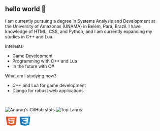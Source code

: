 ## hello world 👋

I am currently pursuing a degree in Systems Analysis and Development at the University of Amazonas (UNAMA) in Belém, Pará, Brazil.
I have knowledge of HTML, CSS, and Python, and I am currently expanding my studies in C++ and Lua.

Interests

- Game Development
- Programming with C++ and Lua
- In the future with C#

What am I studying now?

- C++ and Lua for game development
- Django for robust web applications

<br>

![Anurag's GitHub stats](https://github-readme-stats.vercel.app/api?username=KaeL0623&show_icons=true&theme=tokyonight)
![Top Langs](https://github-readme-stats.vercel.app/api/top-langs/?username=KaeL0623&layout=compact&show_icons=true&theme=tokyonight)

<div>
  <img align="center" alt="Rafa-HTML" height="30" width="40" src="https://raw.githubusercontent.com/devicons/devicon/master/icons/html5/html5-original.svg">
  <img align="center" alt="Rafa-CSS" height="30" width="40" src="https://raw.githubusercontent.com/devicons/devicon/master/icons/css3/css3-original.svg">
</div>


<!--
**KaeL0623/KaeL0623** is a ✨ _special_ ✨ repository because its `README.md` (this file) appears on your GitHub profile.

Here are some ideas to get you started:

- 🔭 I’m currently working on ...
- 🌱 I’m currently learning ...
- 👯 I’m looking to collaborate on ...
- 🤔 I’m looking for help with ...
- 💬 Ask me about ...
- 📫 How to reach me: ...
- 😄 Pronouns: ...
- ⚡ Fun fact: ...
-->
